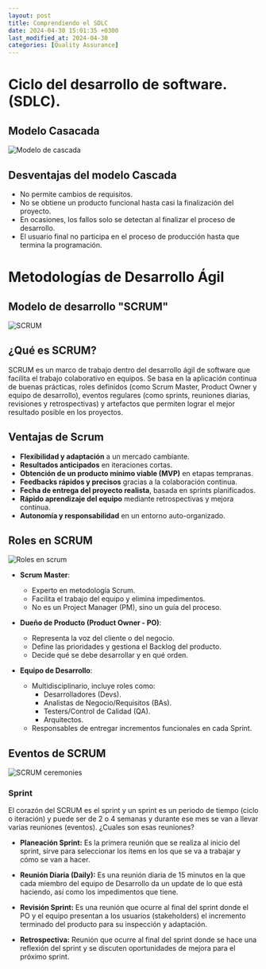 ```yaml
---
layout: post
title: Comprendiendo el SDLC
date: 2024-04-30 15:01:35 +0300
last_modified_at: 2024-04-30
categories: [Quality Assurance]
---
```


# Ciclo del desarrollo de software. (SDLC).

## Modelo Casacada

![Modelo de cascada](https://www.ionos.mx/digitalguide/fileadmin/DigitalGuide/Screenshots_2019/wasserfallmodell-ES-1.jpg)

## Desventajas del modelo Cascada

- No permite cambios de requisitos.
- No se obtiene un producto funcional hasta casi la finalización del proyecto.
- En ocasiones, los fallos solo se detectan al finalizar el proceso de desarrollo.
- El usuario final no participa en el proceso de producción hasta que termina la programación.

# Metodologías de Desarrollo Ágil

## Modelo de desarrollo "SCRUM"

![SCRUM](https://scrumorg-website-prod.s3.amazonaws.com/drupal/inline-images/2023-09/scrum-framework-9.29.23.png)

## ¿Qué es SCRUM?

SCRUM es un marco de trabajo dentro del desarrollo ágil de software que facilita el trabajo colaborativo en equipos. Se basa en la aplicación continua de buenas prácticas, roles definidos (como Scrum Master, Product Owner y equipo de desarrollo), eventos regulares (como sprints, reuniones diarias, revisiones y retrospectivas) y artefactos que permiten lograr el mejor resultado posible en los proyectos.

## Ventajas de Scrum

- **Flexibilidad y adaptación** a un mercado cambiante.
- **Resultados anticipados** en iteraciones cortas.
- **Obtención de un producto mínimo viable (MVP)** en etapas tempranas.
- **Feedbacks rápidos y precisos** gracias a la colaboración continua.
- **Fecha de entrega del proyecto realista**, basada en sprints planificados.
- **Rápido aprendizaje del equipo** mediante retrospectivas y mejora continua.
- **Autonomía y responsabilidad** en un entorno auto-organizado.

## Roles en SCRUM

![Roles en scrum](https://www.visual-paradigm.com/servlet/editor-content/tw/scrum/what-is-scrum-team/sites/7/2018/10/what-is-scrum-team.png)

- **Scrum Master**:

  - Experto en metodología Scrum.
  - Facilita el trabajo del equipo y elimina impedimentos.
  - No es un Project Manager (PM), sino un guía del proceso.

- **Dueño de Producto (Product Owner - PO)**:

  - Representa la voz del cliente o del negocio.
  - Define las prioridades y gestiona el Backlog del producto.
  - Decide qué se debe desarrollar y en qué orden.

- **Equipo de Desarrollo**:
  - Multidisciplinario, incluye roles como:
    - Desarrolladores (Devs).
    - Analistas de Negocio/Requisitos (BAs).
    - Testers/Control de Calidad (QA).
    - Arquitectos.
  - Responsables de entregar incrementos funcionales en cada Sprint.

## Eventos de SCRUM

![SCRUM ceremonies](https://www.invensislearning.com/blog/wp-content/uploads/2020/09/What-are-Scrum-Ceremonies-Why-is-it-Required-1068x552-1.jpg)

### **Sprint**

El corazón del SCRUM es el sprint y un sprint es un periodo de tiempo (ciclo o iteración) y puede ser de 2 o 4 semanas y durante ese mes se van a llevar varias reuniones (eventos). ¿Cuales son esas reuniones?

- **Planeación Sprint:** Es la primera reunión que se realiza al inicio del sprint, sirve para seleccionar los ítems en los que se va a trabajar y cómo se van a hacer.

- **Reunión Diaria (Daily):** Es una reunión diaria de 15 minutos en la que cada miembro del equipo de Desarrollo da un update de lo que está haciendo, así como los impedimentos que tiene.

- **Revisión Sprint:** Es una reunión que ocurre al final del sprint donde el PO y el equipo presentan a los usuarios (stakeholders) el incremento terminado del producto para su inspección y adaptación.

- **Retrospectiva:** Reunión que ocurre al final del sprint donde se hace una reflexión del sprint y se discuten oportunidades de mejora para el próximo sprint.
